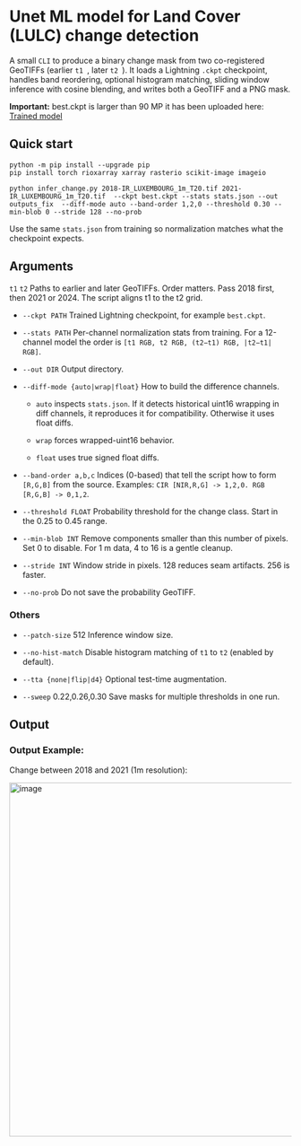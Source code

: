 # Unet ML model for Land Cover (LULC) change detection

A small ```CLI``` to produce a binary change mask from two co-registered GeoTIFFs (earlier  ```t1 ```, later  ```t2 ```).
It loads a Lightning ```.ckpt``` checkpoint, handles band reordering, optional histogram matching, sliding window inference with cosine blending, and writes both a GeoTIFF and a PNG mask.

**Important:** best.ckpt is larger than 90 MP it has been uploaded here: [Trained model](https://nilu365-my.sharepoint.com/:u:/g/personal/bbel_nilu_no/ETgCjFkfxdFCgZ_3rPTnDH0BzSCZdA-1G625G_8kPtp2KA?e=pkPKSy)

## Quick start
```
python -m pip install --upgrade pip
pip install torch rioxarray xarray rasterio scikit-image imageio
 ```
 ```
python infer_change.py 2018-IR_LUXEMBOURG_1m_T20.tif 2021-IR_LUXEMBOURG_1m_T20.tif  --ckpt best.ckpt --stats stats.json --out outputs_fix  --diff-mode auto --band-order 1,2,0 --threshold 0.30 --min-blob 0 --stride 128 --no-prob
 ```
 Use the same ```stats.json``` from training so normalization matches what the checkpoint expects.

 ## Arguments
```t1``` ```t2```
Paths to earlier and later GeoTIFFs. Order matters. Pass 2018 first, then 2021 or 2024. The script aligns t1 to the t2 grid.

- ```--ckpt PATH```
Trained Lightning checkpoint, for example ```best.ckpt```.

- ```--stats PATH```
Per-channel normalization stats from training. For a 12-channel model the order is ```[t1 RGB, t2 RGB, (t2−t1) RGB, |t2−t1| RGB]```.

- ```--out DIR```
Output directory.

- ```--diff-mode {auto|wrap|float}```
How to build the difference channels.

  - ```auto``` inspects ```stats.json```. If it detects historical uint16 wrapping in diff channels, it reproduces it for compatibility. Otherwise it uses float diffs.

  - ```wrap``` forces wrapped-uint16 behavior.

  - ```float``` uses true signed float diffs.

- ```--band-order a,b,c```
Indices (0-based) that tell the script how to form ```[R,G,B]``` from the source.
Examples: ```CIR [NIR,R,G] -> 1,2,0. RGB [R,G,B] -> 0,1,2```.

- ```--threshold FLOAT```
Probability threshold for the change class. Start in the 0.25 to 0.45 range.

- ```--min-blob INT```
Remove components smaller than this number of pixels. Set 0 to disable. For 1 m data, 4 to 16 is a gentle cleanup.

- ```--stride INT```
Window stride in pixels. 128 reduces seam artifacts. 256 is faster.

- ```--no-prob```
Do not save the probability GeoTIFF.

### Others
- ```--patch-size``` 512 Inference window size.

- ```--no-hist-match``` Disable histogram matching of ```t1``` to ```t2``` (enabled by default).

- ```--tta {none|flip|d4}``` Optional test-time augmentation.

- ```--sweep``` 0.22,0.26,0.30 Save masks for multiple thresholds in one run.
 
## Output

### Output Example:
Change between 2018 and 2021 (1m resolution):





<img width="629" height="631" alt="image" src="https://github.com/user-attachments/assets/47730b9a-26f2-4726-a5af-3d5d9a44e3a6" />
